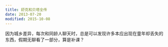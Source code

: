 ```yaml
---
title: 舒克和贝塔全传
date: 2013-07-20
modified: 2015-10-08
---
```


因为城乡差异，每次和同龄人聊天时，总是可以发现许多本应出现在童年却丢失的东西，假期无聊看了一部分，算是补课？
